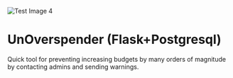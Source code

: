 ![Test Image 4](https://imgur.com/o8yBGIp.png)

# UnOverspender (Flask+Postgresql)

Quick tool for preventing increasing budgets by many orders of magnitude by contacting admins and sending warnings. 

